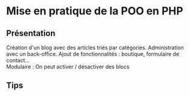 # Mise en pratique de la POO en PHP
## Présentation
Création d'un blog avec des articles triés par catégories. Administration avec un back-office. Ajout de fonctionnalités : boutique, formulaire de contact...
<br>
Modulaire : On peut activer / désactiver des blocs

## Tips